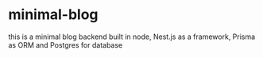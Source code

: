 # minimal-blog
this is a minimal blog backend built in node, Nest.js as a framework, Prisma as ORM and Postgres for database
